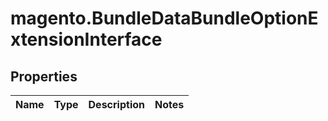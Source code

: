 # magento.BundleDataBundleOptionExtensionInterface

## Properties
Name | Type | Description | Notes
------------ | ------------- | ------------- | -------------


